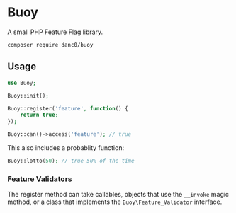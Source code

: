 # Buoy

A small PHP Feature Flag library.

`composer require danc0/buoy`

## Usage

```php
use Buoy;

Buoy::init();

Buoy::register('feature', function() {
	return true;
});

Buoy::can()->access('feature'); // true
```

This also includes a probablity function:

```php
Buoy::lotto(50); // true 50% of the time
```

### Feature Validators
The register method can take callables, objects that use the `__invoke` magic method, or a class that implements the `Buoy\Feature_Validator` interface.